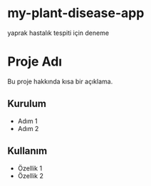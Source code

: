 # my-plant-disease-app
yaprak hastalık tespiti için deneme


# Proje Adı
Bu proje hakkında kısa bir açıklama.

## Kurulum
- Adım 1
- Adım 2

## Kullanım
- Özellik 1
- Özellik 2
